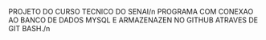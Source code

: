PROJETO DO CURSO TECNICO DO SENAI/n
PROGRAMA COM CONEXAO AO BANCO DE DADOS MYSQL 
E ARMAZENAZEN NO GITHUB ATRAVES DE GIT BASH./n

